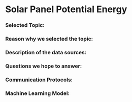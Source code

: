 # Solar Panel Potential Energy

### Selected Topic:

### Reason why we selected the topic:

### Description of the data sources:

### Questions we hope to answer:

### Communication Protocols:


### Machine Learning Model:

